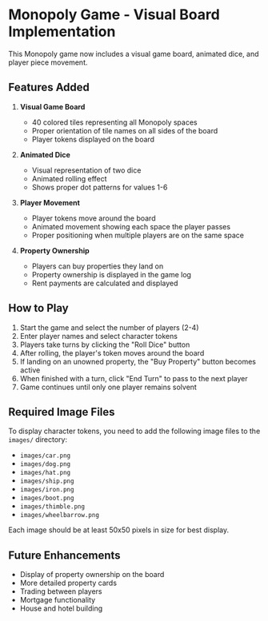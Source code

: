 # Monopoly Game - Visual Board Implementation

This Monopoly game now includes a visual game board, animated dice, and player piece movement.

## Features Added

1. **Visual Game Board**
   - 40 colored tiles representing all Monopoly spaces
   - Proper orientation of tile names on all sides of the board
   - Player tokens displayed on the board

2. **Animated Dice**
   - Visual representation of two dice
   - Animated rolling effect
   - Shows proper dot patterns for values 1-6

3. **Player Movement**
   - Player tokens move around the board
   - Animated movement showing each space the player passes
   - Proper positioning when multiple players are on the same space

4. **Property Ownership**
   - Players can buy properties they land on
   - Property ownership is displayed in the game log
   - Rent payments are calculated and displayed

## How to Play

1. Start the game and select the number of players (2-4)
2. Enter player names and select character tokens
3. Players take turns by clicking the "Roll Dice" button
4. After rolling, the player's token moves around the board
5. If landing on an unowned property, the "Buy Property" button becomes active
6. When finished with a turn, click "End Turn" to pass to the next player
7. Game continues until only one player remains solvent

## Required Image Files

To display character tokens, you need to add the following image files to the `images/` directory:
- `images/car.png`
- `images/dog.png`
- `images/hat.png`
- `images/ship.png`
- `images/iron.png`
- `images/boot.png`
- `images/thimble.png`
- `images/wheelbarrow.png`

Each image should be at least 50x50 pixels in size for best display.

## Future Enhancements

- Display of property ownership on the board
- More detailed property cards
- Trading between players
- Mortgage functionality
- House and hotel building 